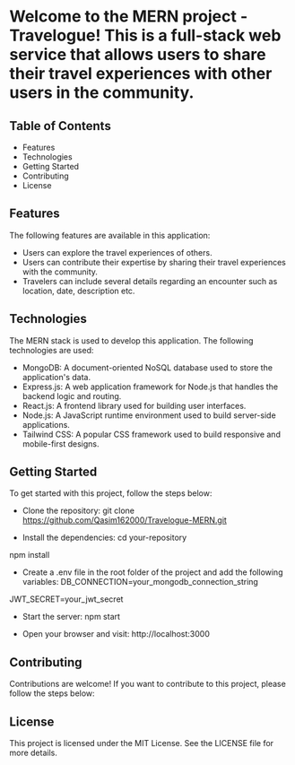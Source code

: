 # Welcome to the MERN project - Travelogue! This is a full-stack web service that allows users to share their travel experiences with other users in the community.

## Table of Contents
- Features
- Technologies
- Getting Started
- Contributing
- License

## Features
The following features are available in this application:

- Users can explore the travel experiences of others.
- Users can contribute their expertise by sharing their travel experiences with the community.
- Travelers can include several details regarding an encounter such as location, date, description etc.

## Technologies
The MERN stack is used to develop this application. The following technologies are used:

- MongoDB: A document-oriented NoSQL database used to store the application's data.
- Express.js: A web application framework for Node.js that handles the backend logic and routing.
- React.js: A frontend library used for building user interfaces.
- Node.js: A JavaScript runtime environment used to build server-side applications.
- Tailwind CSS: A popular CSS framework used to build responsive and mobile-first designs.

## Getting Started
To get started with this project, follow the steps below:

- Clone the repository:
git clone https://github.com/Qasim162000/Travelogue-MERN.git

- Install the dependencies:
cd your-repository

npm install

- Create a .env file in the root folder of the project and add the following variables:
DB_CONNECTION=your_mongodb_connection_string

JWT_SECRET=your_jwt_secret

- Start the server:
npm start

- Open your browser and visit:
http://localhost:3000

## Contributing
Contributions are welcome! If you want to contribute to this project, please follow the steps below:

## License
This project is licensed under the MIT License. See the LICENSE file for more details.
